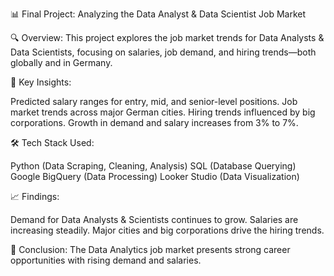 📊 Final Project: Analyzing the Data Analyst & Data Scientist Job Market

🔍 Overview:
This project explores the job market trends for Data Analysts & Data Scientists, focusing on salaries, job demand, and hiring trends—both globally and in Germany.

📌 Key Insights:

Predicted salary ranges for entry, mid, and senior-level positions.
Job market trends across major German cities.
Hiring trends influenced by big corporations.
Growth in demand and salary increases from 3% to 7%.

🛠 Tech Stack Used:

Python (Data Scraping, Cleaning, Analysis)
SQL (Database Querying)
Google BigQuery (Data Processing)
Looker Studio (Data Visualization)

📈 Findings:

Demand for Data Analysts & Scientists continues to grow.
Salaries are increasing steadily.
Major cities and big corporations drive the hiring trends.

🚀 Conclusion:
The Data Analytics job market presents strong career opportunities with rising demand and salaries.
